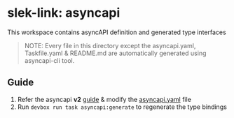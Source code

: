 # slek-link: asyncapi

This workspace contains asyncAPI definition and generated type interfaces

> NOTE: Every file in this directory except the asyncapi.yaml, Taskfile.yaml & README.md are automatically generated using asyncapi-cli tool.

## Guide

1. Refer the asyncapi **v2** [guide](https://v2.asyncapi.com/docs/reference) & modify the [asyncapi.yaml](asyncapi.yaml) file
2. Run `devbox run task asyncapi:generate` to regenerate the type bindings
